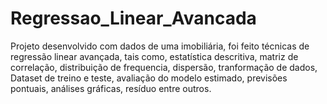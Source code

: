 # Regressao_Linear_Avancada
Projeto desenvolvido com dados de uma imobiliária, foi feito técnicas de regressão linear avançada, tais como, estatística descritiva,  matriz de correlação, distribuição de frequencia, dispersão, tranformação de dados, Dataset de treino e teste, avaliação do modelo estimado, previsões pontuais, análises gráficas, resíduo entre outros.
